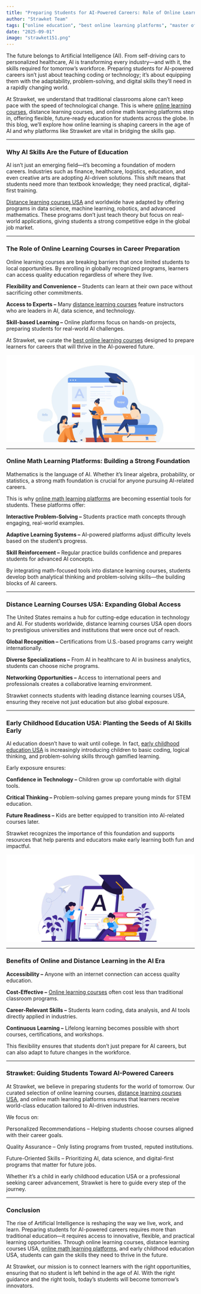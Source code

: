 ```yaml
---
title: "Preparing Students for AI-Powered Careers: Role of Online Learning"
author: "Strawket Team"
tags: ["online education", "best online learning platforms", "master of education online", "online education programs", "online teaching platforms"]
date: "2025-09-01"
image: "strawket151.png"
---
```



The future belongs to Artificial Intelligence (AI). From self-driving cars to personalized healthcare, AI is transforming every industry—and with it, the skills required for tomorrow’s workforce. Preparing students for AI-powered careers isn’t just about teaching coding or technology; it’s about equipping them with the adaptability, problem-solving, and digital skills they’ll need in a rapidly changing world.

At Strawket, we understand that traditional classrooms alone can’t keep pace with the speed of technological change. This is where [online learning courses](https://strawket.com/academies), distance learning courses, and online math learning platforms step in, offering flexible, future-ready education for students across the globe. In this blog, we’ll explore how online learning is shaping careers in the age of AI and why platforms like Strawket are vital in bridging the skills gap.

---

### Why AI Skills Are the Future of Education

AI isn’t just an emerging field—it’s becoming a foundation of modern careers. Industries such as finance, healthcare, logistics, education, and even creative arts are adopting AI-driven solutions. This shift means that students need more than textbook knowledge; they need practical, digital-first training.

[Distance learning courses USA](https://strawket.com/academies) and worldwide have adapted by offering programs in data science, machine learning, robotics, and advanced mathematics. These programs don’t just teach theory but focus on real-world applications, giving students a strong competitive edge in the global job market.

---

### The Role of Online Learning Courses in Career Preparation

Online learning courses are breaking barriers that once limited students to local opportunities. By enrolling in globally recognized programs, learners can access quality education regardless of where they live.

**Flexibility and Convenience –** Students can learn at their own pace without sacrificing other commitments.

**Access to Experts –** Many [distance learning courses](https://strawket.com/academies) feature instructors who are leaders in AI, data science, and technology.

**Skill-based Learning –** Online platforms focus on hands-on projects, preparing students for real-world AI challenges.

At Strawket, we curate the [best online learning courses](https://strawket.com/academies) designed to prepare learners for careers that will thrive in the AI-powered future.

![Strawket Image 152](https://raw.githubusercontent.com/premierchessacademy/strawket-content/main/images/strawket152.png)


---

### Online Math Learning Platforms: Building a Strong Foundation

Mathematics is the language of AI. Whether it’s linear algebra, probability, or statistics, a strong math foundation is crucial for anyone pursuing AI-related careers.

This is why [online math learning platforms](https://strawket.com/academies) are becoming essential tools for students. These platforms offer:

**Interactive Problem-Solving –** Students practice math concepts through engaging, real-world examples.

**Adaptive Learning Systems –** AI-powered platforms adjust difficulty levels based on the student’s progress.

**Skill Reinforcement –** Regular practice builds confidence and prepares students for advanced AI concepts.

By integrating math-focused tools into distance learning courses, students develop both analytical thinking and problem-solving skills—the building blocks of AI careers.

---

### Distance Learning Courses USA: Expanding Global Access

The United States remains a hub for cutting-edge education in technology and AI. For students worldwide, distance learning courses USA open doors to prestigious universities and institutions that were once out of reach.

**Global Recognition –** Certifications from U.S.-based programs carry weight internationally.

**Diverse Specializations –** From AI in healthcare to AI in business analytics, students can choose niche programs.

**Networking Opportunities –** Access to international peers and professionals creates a collaborative learning environment.

Strawket connects students with leading distance learning courses USA, ensuring they receive not just education but also global exposure.

---

### Early Childhood Education USA: Planting the Seeds of AI Skills Early

AI education doesn’t have to wait until college. In fact, [early childhood education USA](https://strawket.com/academies) is increasingly introducing children to basic coding, logical thinking, and problem-solving skills through gamified learning.

Early exposure ensures:

**Confidence in Technology –** Children grow up comfortable with digital tools.

**Critical Thinking –** Problem-solving games prepare young minds for STEM education.

**Future Readiness –** Kids are better equipped to transition into AI-related courses later.

Strawket recognizes the importance of this foundation and supports resources that help parents and educators make early learning both fun and impactful.

![Strawket Image 153](https://raw.githubusercontent.com/premierchessacademy/strawket-content/main/images/strawket153.png)


---

### Benefits of Online and Distance Learning in the AI Era

**Accessibility –** Anyone with an internet connection can access quality education.

**Cost-Effective –** [Online learning courses](https://strawket.com/academies) often cost less than traditional classroom programs.

**Career-Relevant Skills –** Students learn coding, data analysis, and AI tools directly applied in industries.

**Continuous Learning –** Lifelong learning becomes possible with short courses, certifications, and workshops.

This flexibility ensures that students don’t just prepare for AI careers, but can also adapt to future changes in the workforce.

---

### Strawket: Guiding Students Toward AI-Powered Careers

At Strawket, we believe in preparing students for the world of tomorrow. Our curated selection of online learning courses, [distance learning courses USA](https://strawket.com/academies), and online math learning platforms ensures that learners receive world-class education tailored to AI-driven industries.

We focus on:

Personalized Recommendations – Helping students choose courses aligned with their career goals.

Quality Assurance – Only listing programs from trusted, reputed institutions.

Future-Oriented Skills – Prioritizing AI, data science, and digital-first programs that matter for future jobs.

Whether it’s a child in early childhood education USA or a professional seeking career advancement, Strawket is here to guide every step of the journey.


---

### Conclusion

The rise of Artificial Intelligence is reshaping the way we live, work, and learn. Preparing students for AI-powered careers requires more than traditional education—it requires access to innovative, flexible, and practical learning opportunities. Through online learning courses, distance learning courses USA, [online math learning platforms](https://strawket.com/academies), and early childhood education USA, students can gain the skills they need to thrive in the future.

At Strawket, our mission is to connect learners with the right opportunities, ensuring that no student is left behind in the age of AI. With the right guidance and the right tools, today’s students will become tomorrow’s innovators.
